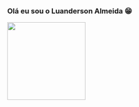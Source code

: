 ### Olá eu sou o Luanderson Almeida 😁

<!--
**Luandersonalmeida/luandersonalmeida** is a ✨ _special_ ✨ repository because its `README.md` (this file) appears on your GitHub profile.

Here are some ideas to get you started:

- 🔭 I’m currently working on ...
- 🌱 I’m currently learning ...
- 👯 I’m looking to collaborate on ...
- 🤔 I’m looking for help with ...
- 💬 Ask me about ...
- 📫 How to reach me: ...
- 😄 Pronouns: ...
- ⚡ Fun fact: ...
-->

 <div>
  <a href="https://github.com/Luandersonalmeida">
  <img height="180em" src="https://github-readme-stats.vercel.app/api?username=Luandersonalmeida&show_icons=true&theme=dark&include_all_commits=true&count_private=true"/>
</div>
  </div>

